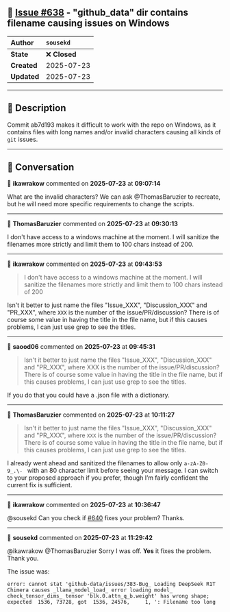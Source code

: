 ## 📌 [Issue #638](https://github.com/ikawrakow/ik_llama.cpp/issues/638) - "github_data" dir contains filename causing issues on Windows

| **Author** | `sousekd` |
| :--- | :--- |
| **State** | ❌ **Closed** |
| **Created** | 2025-07-23 |
| **Updated** | 2025-07-23 |

---

## 📄 Description

Commit ab7d193 makes it difficult to work with the repo on Windows, as it contains files with long names and/or invalid characters causing all kinds of `git` issues.

---

## 💬 Conversation

👤 **ikawrakow** commented on **2025-07-23** at **09:07:14**

What are the invalid characters? We can ask @ThomasBaruzier to recreate, but he will need more specific requirements to change the scripts.

---

👤 **ThomasBaruzier** commented on **2025-07-23** at **09:30:13**

I don't have access to a windows machine at the moment. I will sanitize the filenames more strictly and limit them to 100 chars instead of 200.

---

👤 **ikawrakow** commented on **2025-07-23** at **09:43:53**

> I don't have access to a windows machine at the moment. I will sanitize the filenames more strictly and limit them to 100 chars instead of 200

Isn't it better to just name the files "Issue_XXX", "Discussion_XXX" and "PR_XXX", where `XXX` is the number of the issue/PR/discussion? There is of course some value in having the title in the file name, but if this causes problems, I can just use grep to see the titles.

---

👤 **saood06** commented on **2025-07-23** at **09:45:31**

>Isn't it better to just name the files "Issue_XXX", "Discussion_XXX" and "PR_XXX", where XXX is the number of the issue/PR/discussion? There is of course some value in having the title in the file name, but if this causes problems, I can just use grep to see the titles.

If you do that you could have a .json file with a dictionary.

---

👤 **ThomasBaruzier** commented on **2025-07-23** at **10:11:27**

> Isn't it better to just name the files "Issue_XXX", "Discussion_XXX" and "PR_XXX", where `XXX` is the number of the issue/PR/discussion? There is of course some value in having the title in the file name, but if this causes problems, I can just use grep to see the titles.

I already went ahead and sanitized the filenames to allow only `a-zA-Z0-9_.\- ` with an 80 character limit before seeing your message. I can switch to your proposed approach if you prefer, though I’m fairly confident the current fix is sufficient.

---

👤 **ikawrakow** commented on **2025-07-23** at **10:36:47**

@sousekd  Can you check if [#640](https://github.com/ikawrakow/ik_llama.cpp/issues/640) fixes your problem? Thanks.

---

👤 **sousekd** commented on **2025-07-23** at **11:29:42**

@ikawrakow @ThomasBaruzier Sorry I was off. **Yes** it fixes the problem. Thank you.

The issue was:

`error: cannot stat 'github-data/issues/383-Bug_ Loading DeepSeek R1T Chimera causes _llama_model_load_ error loading model_ check_tensor_dims_ tensor 'blk.0.attn_q_b.weight' has wrong shape; expected  1536, 73728, got  1536, 24576,     1, ': Filename too long`